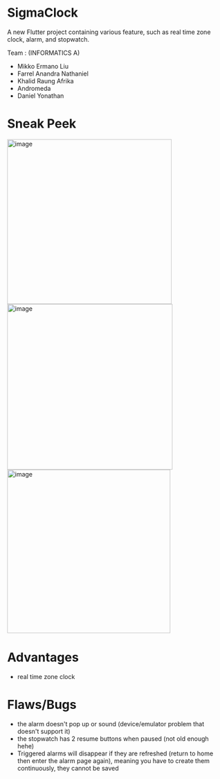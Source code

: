 # SigmaClock

A new Flutter project containing various feature, such as real time zone clock, alarm, and stopwatch.

Team : (INFORMATICS A)
- Mikko Ermano Liu
- Farrel Anandra Nathaniel
- Khalid Raung Afrika
- Andromeda
- Daniel Yonathan

# Sneak Peek

<img width="380" alt="image" src="https://github.com/mxntko/SigmaClock/assets/171511864/9920d781-72e2-4067-b7a0-d3d4ecce5bc1">
<img width="382" alt="image" src="https://github.com/mxntko/SigmaClock/assets/171511864/cc62fa4d-4649-4bfe-a3db-fe5d18c2a25c">
<img width="377" alt="image" src="https://github.com/mxntko/SigmaClock/assets/171511864/46e2bf58-8b51-4668-99ab-e0498f55046e">


# Advantages

- real time zone clock

# Flaws/Bugs

- the alarm doesn't pop up or sound (device/emulator problem that doesn't support it)
- the stopwatch has 2 resume buttons when paused (not old enough hehe)
- Triggered alarms will disappear if they are refreshed (return to home then enter the alarm page again), meaning you have to create them continuously, they cannot be saved
